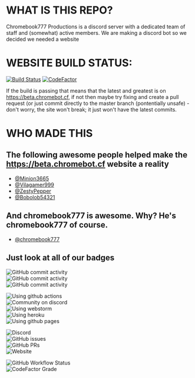 # WHAT IS THIS REPO?
Chromebook777 Productions is a discord server with a dedicated team of staff and (somewhat) active members. We are making a discord bot so we decided we needed a website

# WEBSITE BUILD STATUS:
[![Build Status](https://travis-ci.com/chromebot-websites/chromebot.cf.svg?branch=master)](https://travis-ci.com/chromebot-websites/chromebot.cf) [![CodeFactor](https://www.codefactor.io/repository/github/chromebot-websites/chromebot.cf/badge/master)](https://www.codefactor.io/repository/github/chromebot-websites/chromebot.cf/overview/master)

If the build is passing that means that the latest and greatest is on https://beta.chromebot.cf, if not then maybe try fixing and create a pull request (or just commit directly to the master branch (pontentially unsafe) - don't worry, the site won't break; it just won't have the latest commits.

# WHO MADE THIS
## The following awesome people helped make the https://beta.chromebot.cf website a reality
- [@Minion3665](https://github.com/Minion3665)
- [@Vilagamer999](https://github.com/Vilagamer999)
- [@ZestyPepper](https://github.com/ZestyPepper)
- [@Bobolob54321](https://github.com/Bobolob54321)

## And chromebook777 is awesome. Why? He's chromebook777 of course.
- [@chromebook777](https://github.com/Chromebook777)

## Just look at all of our badges
![GitHub commit activity](https://img.shields.io/github/commit-activity/w/chromebot-websites/chromebot.cf?logo=react&logoColor=white)<br/>
![GitHub commit activity](https://img.shields.io/github/commit-activity/m/chromebot-websites/chromebot.cf?label=and&logo=react&logoColor=white)<br/>
![GitHub commit activity](https://img.shields.io/github/commit-activity/y/chromebot-websites/chromebot.cf?label=which%20is&logo=react&logoColor=white)<br/>

![Using github actions](https://img.shields.io/badge/Build%20with-github%20actions-red?logo=github)<br/>
![Community on discord](https://img.shields.io/badge/Build%20with-github%20actions-orange?logo=discord&logoColor=white)<br/>
![Using webstorm](https://img.shields.io/badge/Using%20jetbrains-webstorm-1ABEE4?logo=webstorm)<br/>
![Using heroku](https://img.shields.io/badge/Backend%20from-heroku-430098?logo=heroku)<br/>
![Using github pages](https://img.shields.io/badge/Hosting%20from-github%20pages-black?logo=github)<br/>

![Discord](https://img.shields.io/discord/480959345601937410?color=yellow&label=Discord&logo=discord&logoColor=white)<br/>
![GitHub issues](https://img.shields.io/github/issues/chromebot-websites/chromebot.cf?logo=github)<br/>
![GitHub PRs](https://img.shields.io/github/issues-pr/chromebot-websites/chromebot.cf?logo=github)<br/>
![Website](https://img.shields.io/website?down_color=lightgrey&down_message=offline&logo=react&logoColor=white&up_color=blue&up_message=online&url=https%3A%2F%2Fchromebot.cf)<br/>

![GitHub Workflow Status](https://img.shields.io/github/workflow/status/chromebot-websites/chromebot.cf/Deploy%20react%20app%20to%20github?logo=github)<br/>
![CodeFactor Grade](https://img.shields.io/codefactor/grade/github/chromebot-websites/chromebot.cf?logo=codefactor&logoColor=white)<br/>

